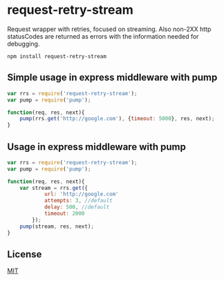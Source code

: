 # request-retry-stream

Request wrapper with retries, focused on streaming. Also non-2XX http statusCodes are returned as errors with
the information needed for debugging.

	npm install request-retry-stream

## Simple usage in express middleware with pump

```javascript
var rrs = require('request-retry-stream');
var pump = require('pump');

function(req, res, next){
	pump(rrs.get('http://google.com'), {timeout: 5000}, res, next);
}

```
## Usage in express middleware with pump

```javascript
var rrs = require('request-retry-stream');
var pump = require('pump');

function(req, res, next){
	var stream = rrs.get({
			url: 'http://google.com'
			attempts: 3, //default
			delay: 500, //default
			timeout: 2000
		});	
	pump(stream, res, next);
}

```


## License

[MIT](http://opensource.org/licenses/MIT)
